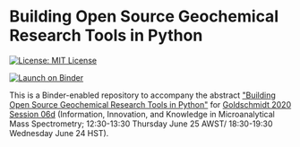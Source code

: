 # Building Open Source Geochemical Research Tools in Python

<a href="https://github.com/morganjwilliams/gs2020-python4geochem/blob/master/LICENSE" >
<img src="https://img.shields.io/badge/License-MIT-blue.svg" alt="License: MIT License">
</a>

[![Launch on Binder](https://mybinder.org/badge_logo.svg)](
https://mybinder.org/v2/gh/morganjwilliams/gs2020-python4geochem/master?filepath=/Fvoila/render/00_overview.ipynb
)

This is a Binder-enabled repository to accompany the abstract ["Building Open Source
Geochemical Research Tools in Python"](
https://goldschmidt.info/2020/abstracts/abstractView?id=2020003661)
for [Goldschmidt 2020 Session 06d](
https://goldschmidt.info/2020/program/programViewThemes#period_472_4728_12337)
(Information, Innovation, and Knowledge in Microanalytical Mass Spectrometry;
12:30-13:30 Thursday June 25 AWST/ 18:30-19:30 Wednesday June 24 HST).
